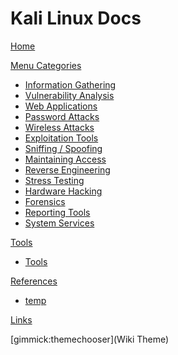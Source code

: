 # Kali Linux Docs

[Home](index.md)

[Menu Categories]()

  * [Information Gathering](infogathering/index.md)
  * [Vulnerability Analysis](vulnanalysis/index.md)
  * [Web Applications](webapp/index.md)
  * [Password Attacks](password/index.md)
  * [Wireless Attacks](wifi/index.md)
  * [Exploitation Tools](exploit/index.md)
  * [Sniffing / Spoofing](sniff_spoof/index.md)
  * [Maintaining Access](persistence/index.md)
  * [Reverse Engineering](re/index.md)
  * [Stress Testing](stresstesting/index.md)
  * [Hardware Hacking](hardware/index.md)
  * [Forensics](forensics/index.md)
  * [Reporting Tools](reporting/index.md)
  * [System Services](systemservices/index.md)

[Tools]()

  * [Tools](tools/index.md)

[References]()

  * [temp](references/temp.md)

[Links](links.md)

[gimmick:themechooser](Wiki Theme)

